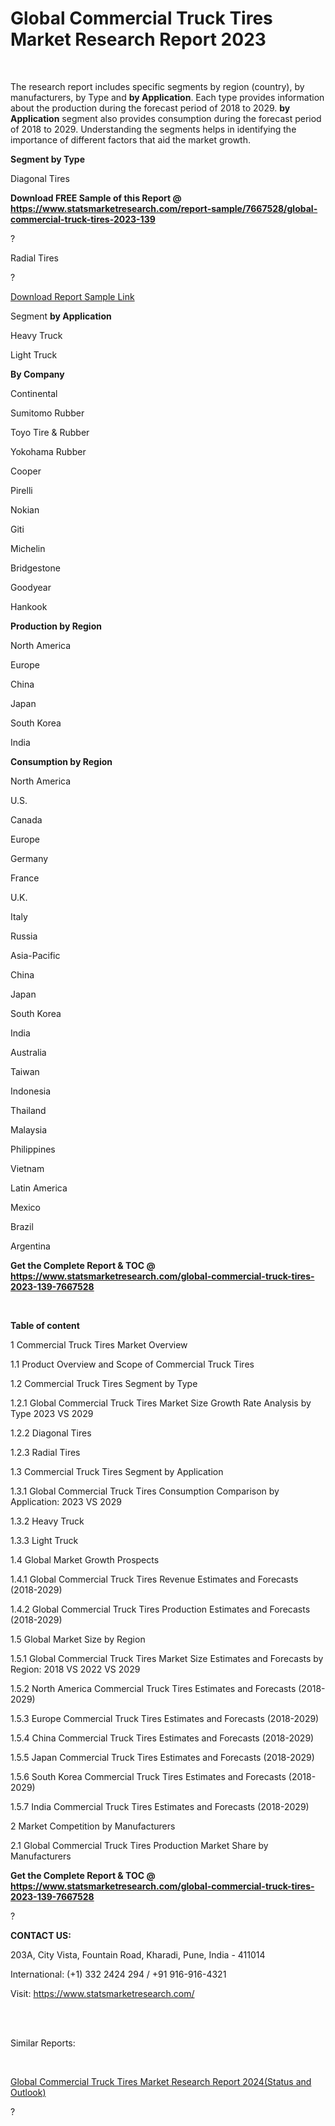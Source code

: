 <h1>Global Commercial Truck Tires Market Research Report 2023</h1><br/><p>The research report includes specific segments by region (country), by manufacturers, by Type and <strong>by Application</strong>. Each type provides information about the production during the forecast period of 2018 to 2029. <strong>by Application</strong> segment also provides consumption during the forecast period of 2018 to 2029. Understanding the segments helps in identifying the importance of different factors that aid the market growth.</p>
 
 
 
 <p><strong>Segment by Type</strong></p>
 
 
 
 <p>Diagonal Tires</p>
 
 
 
 <div><b>Download FREE Sample of this Report @ <a href="https://www.statsmarketresearch.com/download-free-sample/7667528/global-commercial-truck-tires-2023-139">https://www.statsmarketresearch.com/report-sample/7667528/global-commercial-truck-tires-2023-139</a></b></div>
 
 
 
 <p>? </p>
 
 
 
 <p>Radial Tires</p>
 
 
 
 <p>? </p>
 
 
 
 <p><a href="https://www.statsmarketresearch.com/download-free-sample/7667528/global-commercial-truck-tires-2023-139">Download Report Sample Link</a></p>
 
 
 
 <p>Segment <strong>by Application</strong></p>
 
 
 
 <p>Heavy Truck</p>
 
 
 
 <p>Light Truck</p>
 
 
 
 <p><strong>By Company</strong></p>
 
 
 
 <p>Continental</p>
 
 
 
 <p>Sumitomo Rubber</p>
 
 
 
 <p>Toyo Tire & Rubber</p>
 
 
 
 <p>Yokohama Rubber</p>
 
 
 
 <p>Cooper</p>
 
 
 
 <p>Pirelli</p>
 
 
 
 <p>Nokian</p>
 
 
 
 <p>Giti</p>
 
 
 
 <p>Michelin</p>
 
 
 
 <p>Bridgestone</p>
 
 
 
 <p>Goodyear</p>
 
 
 
 <p>Hankook</p>
 
 
 
 <p><strong>Production by Region</strong></p>
 
 
 
 <p>North America</p>
 
 
 
 <p>Europe</p>
 
 
 
 <p>China</p>
 
 
 
 <p>Japan</p>
 
 
 
 <p>South Korea</p>
 
 
 
 <p>India</p>
 
 
 
 <p><strong>Consumption by Region</strong></p>
 
 
 
 <p>North America</p>
 
 
 
 <p>U.S.</p>
 
 
 
 <p>Canada</p>
 
 
 
 <p>Europe</p>
 
 
 
 <p>Germany</p>
 
 
 
 <p>France</p>
 
 
 
 <p>U.K.</p>
 
 
 
 <p>Italy</p>
 
 
 
 <p>Russia</p>
 
 
 
 <p>Asia-Pacific</p>
 
 
 
 <p>China</p>
 
 
 
 <p>Japan</p>
 
 
 
 <p>South Korea</p>
 
 
 
 <p>India</p>
 
 
 
 <p>Australia</p>
 
 
 
 <p>Taiwan</p>
 
 
 
 <p>Indonesia</p>
 
 
 
 <p>Thailand</p>
 
 
 
 <p>Malaysia</p>
 
 
 
 <p>Philippines</p>
 
 
 
 <p>Vietnam</p>
 
 
 
 <p>Latin America</p>
 
 
 
 <p>Mexico</p>
 
 
 
 <p>Brazil</p>
 
 
 
 <p>Argentina</p>
 
 
 
 <div><b>Get the Complete Report & TOC @ <a href="https://www.statsmarketresearch.com/global-commercial-truck-tires-2023-139-7667528">https://www.statsmarketresearch.com/global-commercial-truck-tires-2023-139-7667528</a></b></div>
 
 
 
 <p><br />
 
 <b>Table of content</b></p>
 
 
 
 <p>1 Commercial Truck Tires Market Overview<br />
 
 1.1 Product Overview and Scope of Commercial Truck Tires<br />
 
 1.2 Commercial Truck Tires Segment by Type<br />
 
 1.2.1 Global Commercial Truck Tires Market Size Growth Rate Analysis by Type 2023 VS 2029<br />
 
 1.2.2 Diagonal Tires<br />
 
 1.2.3 Radial Tires<br />
 
 1.3 Commercial Truck Tires Segment by Application<br />
 
 1.3.1 Global Commercial Truck Tires Consumption Comparison by Application: 2023 VS 2029<br />
 
 1.3.2 Heavy Truck<br />
 
 1.3.3 Light Truck<br />
 
 1.4 Global Market Growth Prospects<br />
 
 1.4.1 Global Commercial Truck Tires Revenue Estimates and Forecasts (2018-2029)<br />
 
 1.4.2 Global Commercial Truck Tires Production Estimates and Forecasts (2018-2029)<br />
 
 1.5 Global Market Size by Region<br />
 
 1.5.1 Global Commercial Truck Tires Market Size Estimates and Forecasts by Region: 2018 VS 2022 VS 2029<br />
 
 1.5.2 North America Commercial Truck Tires Estimates and Forecasts (2018-2029)<br />
 
 1.5.3 Europe Commercial Truck Tires Estimates and Forecasts (2018-2029)<br />
 
 1.5.4 China Commercial Truck Tires Estimates and Forecasts (2018-2029)<br />
 
 1.5.5 Japan Commercial Truck Tires Estimates and Forecasts (2018-2029)<br />
 
 1.5.6 South Korea Commercial Truck Tires Estimates and Forecasts (2018-2029)<br />
 
 1.5.7 India Commercial Truck Tires Estimates and Forecasts (2018-2029)<br />
 
 2 Market Competition by Manufacturers<br />
 
 2.1 Global Commercial Truck Tires Production Market Share by Manufacturers</p>
 
 
 
 <div><b>Get the Complete Report & TOC @ <a href="https://www.statsmarketresearch.com/global-commercial-truck-tires-2023-139-7667528">https://www.statsmarketresearch.com/global-commercial-truck-tires-2023-139-7667528</a></b></div>
 
 
 
 <p>? </p>
 
 
 
 <p><b>CONTACT US:</b><br />
 
 203A, City Vista, Fountain Road, Kharadi, Pune, India - 411014<br />
 
 International: (+1) 332 2424 294 / +91 916-916-4321<br />
 
 Visit: <a href="https://www.statsmarketresearch.com/">https://www.statsmarketresearch.com/</a><br />
 
 <br />
 
 <br />
 
 Similar Reports:<br />
 
 <br />
 
 <a href="https://www.statsmarketresearch.com/global-commercial-truck-tires-2024-62-8005055">Global Commercial Truck Tires Market Research Report 2024(Status and Outlook)</a><br />
 
 ? </p>